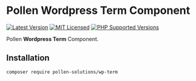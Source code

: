 # Pollen Wordpress Term Component

[![Latest Version](https://img.shields.io/badge/release-1.0.0-blue?style=for-the-badge)](https://www.presstify.com/pollen-solutions/wp-term/)
[![MIT Licensed](https://img.shields.io/badge/license-MIT-green?style=for-the-badge)](LICENSE.md)
[![PHP Supported Versions](https://img.shields.io/badge/PHP->=7.4-8892BF?style=for-the-badge&logo=php)](https://www.php.net/supported-versions.php)

Pollen **Wordpress Term** Component.

## Installation

```bash
composer require pollen-solutions/wp-term
```

